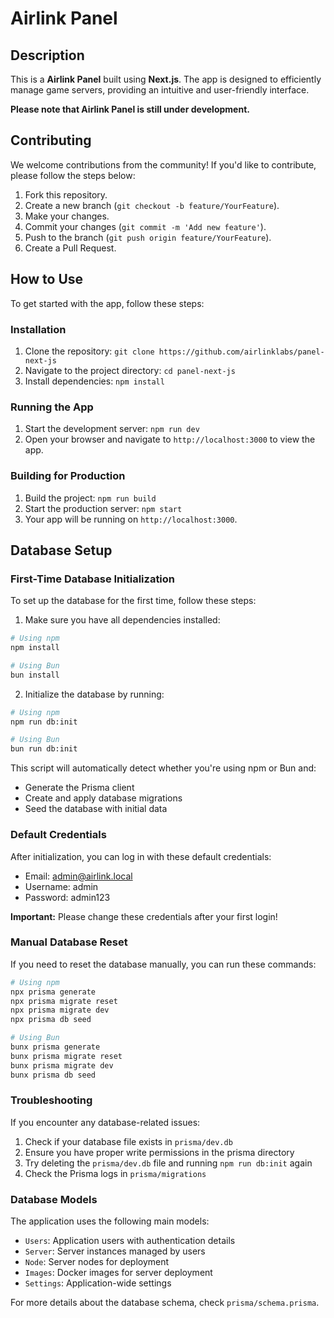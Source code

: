 # Airlink Panel

## Description
This is a **Airlink Panel** built using **Next.js**. The app is designed to efficiently manage game servers, providing an intuitive and user-friendly interface.

**Please note that Airlink Panel is still under development.**

## Contributing
We welcome contributions from the community! If you'd like to contribute, please follow the steps below:
1. Fork this repository.
2. Create a new branch (`git checkout -b feature/YourFeature`).
3. Make your changes.
4. Commit your changes (`git commit -m 'Add new feature'`).
5. Push to the branch (`git push origin feature/YourFeature`).
6. Create a Pull Request.

## How to Use
To get started with the app, follow these steps:

### Installation
1. Clone the repository: `git clone https://github.com/airlinklabs/panel-next-js`
2. Navigate to the project directory: `cd panel-next-js`
3. Install dependencies: `npm install`

### Running the App
1. Start the development server: `npm run dev`
2. Open your browser and navigate to `http://localhost:3000` to view the app.

### Building for Production
1. Build the project: `npm run build`
2. Start the production server: `npm start`
3. Your app will be running on `http://localhost:3000`.

## Database Setup

### First-Time Database Initialization

To set up the database for the first time, follow these steps:

1. Make sure you have all dependencies installed:
```bash
# Using npm
npm install

# Using Bun
bun install
```

2. Initialize the database by running:
```bash
# Using npm
npm run db:init

# Using Bun
bun run db:init
```

This script will automatically detect whether you're using npm or Bun and:
- Generate the Prisma client
- Create and apply database migrations
- Seed the database with initial data

### Default Credentials

After initialization, you can log in with these default credentials:
- Email: admin@airlink.local
- Username: admin
- Password: admin123

**Important:** Please change these credentials after your first login!

### Manual Database Reset

If you need to reset the database manually, you can run these commands:

```bash
# Using npm
npx prisma generate
npx prisma migrate reset
npx prisma migrate dev
npx prisma db seed

# Using Bun
bunx prisma generate
bunx prisma migrate reset
bunx prisma migrate dev
bunx prisma db seed
```

### Troubleshooting

If you encounter any database-related issues:

1. Check if your database file exists in `prisma/dev.db`
2. Ensure you have proper write permissions in the prisma directory
3. Try deleting the `prisma/dev.db` file and running `npm run db:init` again
4. Check the Prisma logs in `prisma/migrations`

### Database Models

The application uses the following main models:

- `Users`: Application users with authentication details
- `Server`: Server instances managed by users
- `Node`: Server nodes for deployment
- `Images`: Docker images for server deployment
- `Settings`: Application-wide settings

For more details about the database schema, check `prisma/schema.prisma`.
